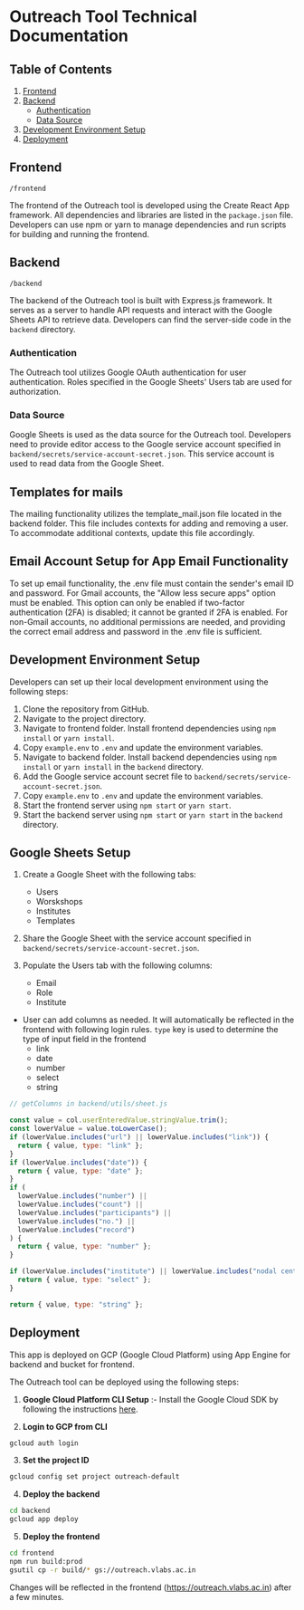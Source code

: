 # Outreach Tool Technical Documentation

## Table of Contents

1. [Frontend](#frontend)
2. [Backend](#backend)
   - [Authentication](#authentication)
   - [Data Source](#data-source)
3. [Development Environment Setup](#development-environment-setup)
4. [Deployment](#deployment)

## Frontend

`/frontend`

The frontend of the Outreach tool is developed using the Create React App framework. All dependencies and libraries are listed in the `package.json` file. Developers can use npm or yarn to manage dependencies and run scripts for building and running the frontend.

## Backend

`/backend`

The backend of the Outreach tool is built with Express.js framework. It serves as a server to handle API requests and interact with the Google Sheets API to retrieve data. Developers can find the server-side code in the `backend` directory.

### Authentication

The Outreach tool utilizes Google OAuth authentication for user authentication. Roles specified in the Google Sheets' Users tab are used for authorization.

### Data Source

Google Sheets is used as the data source for the Outreach tool. Developers need to provide editor access to the Google service account specified in `backend/secrets/service-account-secret.json`. This service account is used to read data from the Google Sheet.

## Templates for mails

The mailing functionality utilizes the template_mail.json file located in the backend folder. This file includes contexts for adding and removing a user. To accommodate additional contexts, update this file accordingly.

## Email Account Setup for App Email Functionality

To set up email functionality, the .env file must contain the sender's email ID and password. For Gmail accounts, the "Allow less secure apps" option must be enabled. This option can only be enabled if two-factor authentication (2FA) is disabled; it cannot be granted if 2FA is enabled. For non-Gmail accounts, no additional permissions are needed, and providing the correct email address and password in the .env file is sufficient.

## Development Environment Setup

Developers can set up their local development environment using the following steps:

1. Clone the repository from GitHub.
2. Navigate to the project directory.
3. Navigate to frontend folder. Install frontend dependencies using `npm install` or `yarn install`.
4. Copy `example.env` to `.env` and update the environment variables.
5. Navigate to backend folder. Install backend dependencies using `npm install` or `yarn install` in the `backend` directory.
6. Add the Google service account secret file to `backend/secrets/service-account-secret.json`.
7. Copy `example.env` to `.env` and update the environment variables.
8. Start the frontend server using `npm start` or `yarn start`.
9. Start the backend server using `npm start` or `yarn start` in the `backend` directory.

## Google Sheets Setup

1. Create a Google Sheet with the following tabs:

   - Users
   - Worskshops
   - Institutes
   - Templates

2. Share the Google Sheet with the service account specified in `backend/secrets/service-account-secret.json`.

3. Populate the Users tab with the following columns:
   - Email
   - Role
   - Institute

- User can add columns as needed. It will automatically be reflected in the frontend with following login rules. `type` key is used to determine the type of input field in the frontend
  - link
  - date
  - number
  - select
  - string

```javascript
// getColumns in backend/utils/sheet.js

const value = col.userEnteredValue.stringValue.trim();
const lowerValue = value.toLowerCase();
if (lowerValue.includes("url") || lowerValue.includes("link")) {
  return { value, type: "link" };
}
if (lowerValue.includes("date")) {
  return { value, type: "date" };
}
if (
  lowerValue.includes("number") ||
  lowerValue.includes("count") ||
  lowerValue.includes("participants") ||
  lowerValue.includes("no.") ||
  lowerValue.includes("record")
) {
  return { value, type: "number" };
}

if (lowerValue.includes("institute") || lowerValue.includes("nodal center")) {
  return { value, type: "select" };
}

return { value, type: "string" };
```

## Deployment

This app is deployed on GCP (Google Cloud Platform) using App Engine for backend and bucket for frontend.

The Outreach tool can be deployed using the following steps:

1. **Google Cloud Platform CLI Setup** :- Install the Google Cloud SDK by following the instructions [here](https://cloud.google.com/sdk/docs/install).

2. **Login to GCP from CLI**

```bash
gcloud auth login
```

3. **Set the project ID**

```bash
gcloud config set project outreach-default
```

4. **Deploy the backend**

```bash
cd backend
gcloud app deploy
```

5. **Deploy the frontend**

```bash
cd frontend
npm run build:prod
gsutil cp -r build/* gs://outreach.vlabs.ac.in
```

Changes will be reflected in the frontend (https://outreach.vlabs.ac.in) after a few minutes.
